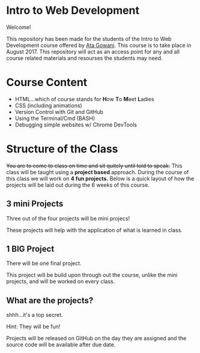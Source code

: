 # Intro to Web Development

Welcome!

This repository has been made for the students of the Intro to Web Development course offered by [Ata Gowani](https://www.atagowani.com). This course is to take place in August 2017. This repository will act as an access point for any and all course related materials and resourses the students may need.

# Course Content

* HTML...which of course stands for **H**ow **T**o **M**eet **L**adies
* CSS (including animations)
* Version Control with Git and GitHub
* Using the Terminal/Cmd (BASH)
* Debugging simple websites w/ Chrome DevTools

# Structure of the Class

~~You are to come to class on time and sit quitely until told to speak.~~ 
This class will be taught using a **project based** approach. During the
course of this class we will work on **4 fun projects.** Below is a quick layout of how the projects will be laid out during the 6 weeks of this course.

## 3 mini Projects ##

Three out of the four projects will be mini projecs!

These projects will help with the application of what is learned in class.

## 1 BIG Project ##

There will be one final project.

This project will be build upon through out the course, unlike the mini projects, and will be worked on every class.

## What are the projects? ##

shhh...it's a top secret.

Hint: They will be fun!

Projects will be released on GitHub on the day they are assigned and the source code will be available after due date.